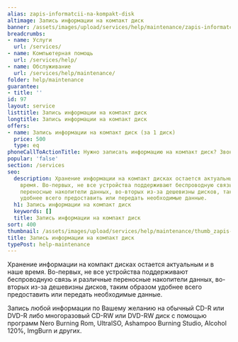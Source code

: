 ```yaml
---
alias: zapis-informatcii-na-kompakt-disk
altimage: Запись информации на компакт диск
banner: /assets/images/upload/services/help/maintenance/zapis-informatcii-na-kompakt-disk.jpg
breadcrumbs:
- name: Услуги
  url: /services/
- name: Компьютерная помощь
  url: /services/help/
- name: Обслуживание
  url: /services/help/maintenance/
folder: help/maintenance
guarantee:
- title: ''
id: 97
layout: service
listtitle: Запись информации на компакт диск
longtitle: Запись информации на компакт диск
offers:
- name: Запись информации на компакт диск (за 1 диск)
  price: 500
  type: eq
phoneCallToActionTitle: Нужно записать информацию на компакт диск? Звоните!
popular: 'false'
section: /services
seo:
  description: Хранение информации на компакт дисках остается актуальным и в наше
    время. Во-первых, не все устройства поддерживают беспроводную связь и различные
    переносные накопители данных, во-вторых из-за дешевизны дисков, таким образом
    удобнее всего предоставить или передать необходимые данные.
  h1: Запись информации на компакт диск
  keywords: []
  title: Запись информации на компакт диск
sort: 400
thumbnail: /assets/images/upload/services/help/maintenance/thumb_zapis-informatcii-na-kompakt-disk.jpg
title: Запись информации на компакт диск
typePost: help-maintenance
---
```

Хранение информации на компакт дисках остается актуальным и в наше время. Во-первых, не все устройства поддерживают беспроводную связь и различные переносные накопители данных, во-вторых из-за дешевизны дисков, таким образом удобнее всего предоставить или передать необходимые данные.

Запись любой информации по Вашему желанию на обычный CD-R или DVD-R либо многоразовый CD-RW или DVD-RW диск с помощью программ Nero Burning Rom, UltraISO, Ashampoo Burning Studio, Alcohol 120%, ImgBurn и других.